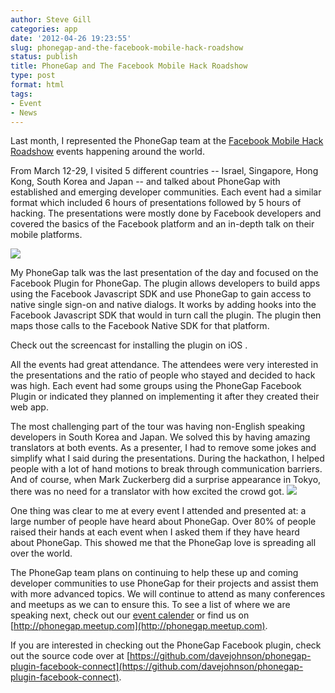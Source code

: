 ```yaml
---
author: Steve Gill
categories: app
date: '2012-04-26 19:23:55'
slug: phonegap-and-the-facebook-mobile-hack-roadshow
status: publish
title: PhoneGap and The Facebook Mobile Hack Roadshow
type: post
format: html
tags:
- Event
- News
---
```


Last month, I represented the PhoneGap team at the [Facebook Mobile Hack Roadshow](https://developers.facebook.com/blog/post/2012/04/12/mobile-hacks-roadshow--and-the-winners-are/) events happening around the world.

From March 12-29, I visited 5 different countries -- Israel, Singapore, Hong Kong, South Korea and Japan -- and talked about PhoneGap with established and emerging developer communities. Each event had a similar format which included 6 hours of presentations followed by 5 hours of hacking. The presentations were mostly done by Facebook developers and covered the basics of the Facebook platform and an in-depth talk on their mobile platforms.

[![](/uploads/2012/04/hack.jpg)](/uploads/2012/04/hack.jpg)

My PhoneGap talk was the last presentation of the day and focused on the Facebook Plugin for PhoneGap. The plugin allows developers to build apps using the Facebook Javascript SDK and use PhoneGap to gain access to native single sign-on and native dialogs. It works by adding hooks into the Facebook Javascript SDK that would in turn call the plugin. The plugin then maps those calls to the Facebook Native SDK for that platform.

Check out the screencast for installing the plugin on iOS .

All the events had great attendance. The attendees were very interested in the presentations and the ratio of people who stayed and decided to hack was high. Each event had some groups using the PhoneGap Facebook Plugin or indicated they planned on implementing it after they created their web app.

The most challenging part of the tour was having non-English speaking developers in South Korea and Japan. We solved this by having amazing translators at both events. As a presenter, I had to remove some jokes and simplify what I said during the presentations. During the hackathon, I helped people with a lot of hand motions to break through communication barriers. And of course, when Mark Zuckerberg did a surprise appearance in Tokyo, there was no need for a translator with how excited the crowd got. [![](/uploads/2012/04/zuck.jpg)](/uploads/2012/04/zuck.jpg)

One thing was clear to me at every event I attended and presented at: a large number of people have heard about PhoneGap. Over 80% of people raised their hands at each event when I asked them if they have heard about PhoneGap. This showed me that the PhoneGap love is spreading all over the world.

The PhoneGap team plans on continuing to help these up and coming developer communities to use PhoneGap for their projects and assist them with more advanced topics. We will continue to attend as many conferences and meetups as we can to ensure this. To see a list of where we are speaking next, check out our [event calender](http://phonegap.com/events) or find us on [http://phonegap.meetup.com](http://phonegap.meetup.com).

If you are interested in checking out the PhoneGap Facebook plugin, check out the source code over at [https://github.com/davejohnson/phonegap-plugin-facebook-connect](https://github.com/davejohnson/phonegap-plugin-facebook-connect).
